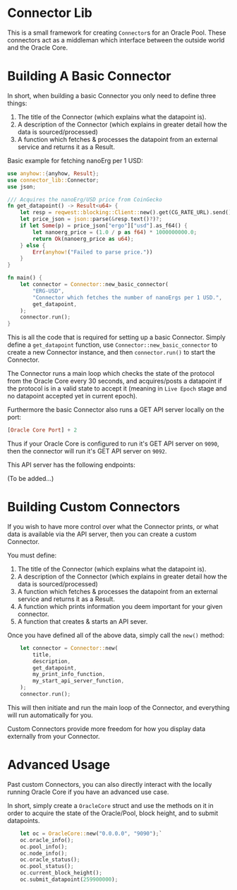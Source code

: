 # Connector Lib

This is a small framework for creating `Connector`s for an Oracle Pool. These connectors act as a middleman which interface between the outside world and the Oracle Core.


Building A Basic Connector
==========================
In short, when building a basic Connector you only need to define three things:
1. The title of the Connector (which explains what the datapoint is).
2. A description of the Connector (which explains in greater detail how the data is sourced/processed)
3. A function which fetches & processes the datapoint from an external service and returns it as a Result<u64>.

Basic example for fetching nanoErg per 1 USD:

```rust
use anyhow::{anyhow, Result};
use connector_lib::Connector;
use json;

/// Acquires the nanoErg/USD price from CoinGecko
fn get_datapoint() -> Result<u64> {
    let resp = reqwest::blocking::Client::new().get(CG_RATE_URL).send()?;
    let price_json = json::parse(&resp.text()?)?;
    if let Some(p) = price_json["ergo"]["usd"].as_f64() {
        let nanoerg_price = (1.0 / p as f64) * 1000000000.0;
        return Ok(nanoerg_price as u64);
    } else {
        Err(anyhow!("Failed to parse price."))
    }
}

fn main() {
    let connector = Connector::new_basic_connector(
        "ERG-USD",
        "Connector which fetches the number of nanoErgs per 1 USD.",
        get_datapoint,
    );
    connector.run();
}
```

This is all the code that is required for setting up a basic Connector. Simply define a `get_datapoint` function, use `Connector::new_basic_connector` to create a new Connector instance, and then `connector.run()` to start the Connector.

The Connector runs a main loop which checks the state of the protocol from the Oracle Core every 30 seconds, and acquires/posts a datapoint if the protocol is in a valid state to accept it (meaning in `Live Epoch` stage and no datapoint accepted yet in current epoch).

Furthermore the basic Connector also runs a GET API server locally on the port:
```haskell
[Oracle Core Port] + 2
```

Thus if your Oracle Core is configured to run it's GET API server on `9090`, then the connector will run it's GET API server on `9092`.

This API server has the following endpoints:



(To be added...)


Building Custom Connectors
==========================

If you wish to have more control over what the Connector prints, or what data is available via the API server, then you can create a custom Connector.

You must define:
1. The title of the Connector (which explains what the datapoint is).
2. A description of the Connector (which explains in greater detail how the data is sourced/processed)
3. A function which fetches & processes the datapoint from an external service and returns it as a Result<u64>.
4. A function which prints information you deem important for your given connector.
5. A function that creates & starts an API sever.

Once you have defined all of the above data, simply call the `new()` method:

```rust
    let connector = Connector::new(
        title,
        description,
        get_datapoint,
        my_print_info_function,
        my_start_api_server_function,
    );
    connector.run();
```

This will then initiate and run the main loop of the Connector, and everything will run automatically for you.

Custom Connectors provide more freedom for how you display data externally from your Connector.


Advanced Usage
=================
Past custom Connectors, you can also directly interact with the locally running Oracle Core if you have an advanced use case.

In short, simply create a `OracleCore` struct and use the methods on it in order to acquire the state of the Oracle/Pool, block height, and to submit datapoints.
```rust
    let oc = OracleCore::new("0.0.0.0", "9090");`
    oc.oracle_info();
    oc.pool_info();
    oc.node_info();
    oc.oracle_status();
    oc.pool_status();
    oc.current_block_height();
    oc.submit_datapoint(259900000);
```